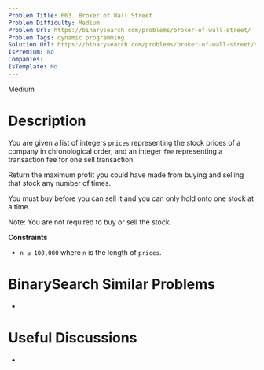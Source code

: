 ```yaml
---
Problem Title: 663. Broker of Wall Street
Problem Difficulty: Medium
Problem Url: https://binarysearch.com/problems/broker-of-wall-street/
Problem Tags: dynamic programming
Solution Url: https://binarysearch.com/problems/broker-of-wall-street/solutions/
IsPremium: No
Companies: 
IsTemplate: No
---
```


<span style="color: ;">Medium</span>

# Description

You are given a list of integers `prices` representing the stock prices of a company in chronological order, and an integer `fee` representing a transaction fee for one sell transaction.

Return the maximum profit you could have made from buying and selling that stock any number of times.

You must buy before you can sell it and you can only hold onto one stock at a time.

Note: You are not required to buy or sell the stock.

**Constraints**

- `n ≤ 100,000` where `n` is the length of `prices`.

# BinarySearch Similar Problems

- []()

# Useful Discussions

- []()
